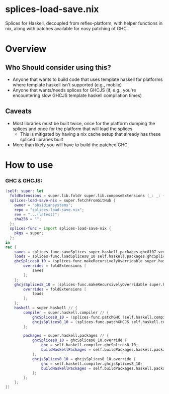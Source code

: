 # splices-load-save.nix
Splices for Haskell, decoupled from reflex-platform, with helper functions in nix, along with patches available for easy patching of GHC

# Overview

## Who Should consider using this?
* Anyone that wants to build code that uses template haskell for platforms where template haskell isn't supported (e.g., mobile)
* Anyone that wants/needs splices for GHCJS (if, e.g., you're encountering slow GHCJS template haskell compilation times)

## Caveats
* Most libraries must be built twice, once for the platform dumping the splices and once for the platform that will load the splices
  * This is mitigated by having a nix cache setup that already has these spliced libraries built
* More than likely you will have to build the patched GHC 

# How to use
### GHC & GHCJS:
```nix
(self: super: let
  foldExtensions = super.lib.foldr super.lib.composeExtensions (_: _: { });
  splices-load-save-nix = super.fetchFromGitHub {
    owner = "obsidiansystems";
    repo = "splices-load-save.nix";
    rev = "...(latest)";
    sha256 = "";
  };
  splices-func = import splices-load-save-nix {
    pkgs = super;
  };
in
rec {
    saves = splices-func.saveSplices super.haskell.packages.ghc8107.version;
    loads = splices-func.loadSplices8_10 self.haskell.packages.ghcSplices8_10;
    ghcSplices8_10 = (splices-func.makeRecursivelyOverridable super.haskell.packages.ghc8107).override rec {
        overrides = foldExtensions [
            saves
        ];
    };
    ghcjsSplices8_10 = (splices-func.makeRecursivelyOverridable super.haskell.packages.ghcjs810).override rec {
        overrides = foldExtensions [
            loads
        ];
    };
    haskell = super.haskell // {
        compiler = super.haskell.compiler // {
            ghcSplices8_10 = (splices-func.patchGHC (self.haskell.compiler.ghc8107) self.haskell.compiler.ghc8107.name);
            ghcjsSplices8_10 = (splices-func.patchGHCJS self.haskell.compiler.ghcjs810);
        };

        packages = super.haskell.packages // {
            ghcSplices8_10 = ghcSplices8_10.override {
                ghc = self.haskell.compiler.ghcSplices8_10;
                buildHaskellPackages = self.buildPackages.haskell.packages.ghcSplices8_10;
            };
            ghcjsSplices8_10 = ghcjsSplices8_10.override {
                ghc = self.haskell.compiler.ghcjsSplices8_10;
                buildHaskellPackages = self.buildPackages.haskell.packages.ghcjsSplices8_10;
            };
        };
    };
})
```
